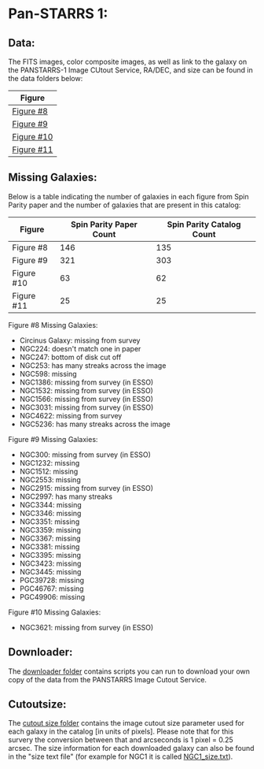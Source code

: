 # Pan-STARRS 1: 
## Data:
The FITS images, color composite images, as well as link to the galaxy on the PANSTARRS-1 Image CUtout Service, RA/DEC, and size can be found in the data folders below:

| Figure     |
|------------|
| [Figure #8](https://github.com/cora-schallock/spin-parity-catalog-data/tree/main/panstarrs/figure8)  | 
| [Figure #9](https://github.com/cora-schallock/spin-parity-catalog-data/tree/main/panstarrs/figure9)  | 
| [Figure #10](https://github.com/cora-schallock/spin-parity-catalog-data/tree/main/panstarrs/figure10) | 
| [Figure #11](https://github.com/cora-schallock/spin-parity-catalog-data/tree/main/panstarrs/figure11) | 

## Missing Galaxies:
Below is a table indicating the number of galaxies in each figure from Spin Parity paper and the number of galaxies that are present in this catalog:

| Figure     | Spin Parity Paper Count | Spin Parity Catalog Count |
|------------|-------|---------------------------|
| Figure #8  | 146   | 135                       |
| Figure #9  | 321   | 303                       |
| Figure #10 | 63    | 62                        |
| Figure #11 | 25    | 25                        |

Figure #8 Missing Galaxies:
- Circinus Galaxy: missing from survey
- NGC224: doesn't match one in paper
- NGC247: bottom of disk cut off
- NGC253: has many streaks across the image
- NGC598: missing
- NGC1386: missing from survey (in ESSO)
- NGC1532: missing from survey (in ESSO)
- NGC1566: missing from survey (in ESSO)
- NGC3031: missing from survey (in ESSO)
- NGC4622: missing from survey
- NGC5236: has many streaks across the image

Figure #9 Missing Galaxies:
- NGC300: missing from survey (in ESSO)
- NGC1232: missing
- NGC1512: missing
- NGC2553: missing
- NGC2915: missing from survey (in ESSO)
- NGC2997: has many streaks
- NGC3344: missing
- NGC3346: missing
- NGC3351: missing
- NGC3359: missing
- NGC3367: missing
- NGC3381: missing
- NGC3395: missing
- NGC3423: missing
- NGC3445: missing
- PGC39728: missing
- PGC46767: missing
- PGC49906: missing

Figure #10 Missing Galaxies:
- NGC3621: missing from survey (in ESSO)

## Downloader:
The [downloader folder](https://github.com/cora-schallock/spin-parity-catalog-data/tree/main/panstarrs/downloader-scripts) contains scripts you can run to download your own copy of the data from the PANSTARRS Image Cutout Service.

## Cutoutsize:
The [cutout size folder](https://github.com/cora-schallock/spin-parity-catalog-data/tree/main/panstarrs/cutout_size) contains the image cutout size parameter used for each galaxy in the catalog [in units of pixels]. Please note that for this survery the conversion between that and arcseconds is 1 pixel = 0.25 arcsec. The size information for each downloaded galaxy can also be found in the "size text file" (for example for NGC1 it is called [NGC1_size.txt](https://github.com/cora-schallock/spin-parity-catalog-data/blob/main/panstarrs/figure9/NGC1/NGC1_size.txt)).

